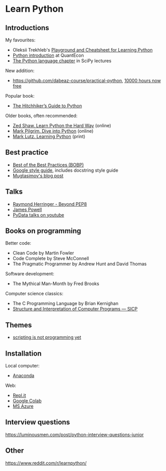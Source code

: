Learn Python 
============

Introductions
-------------

My favourites:

- Oleksii Trekhleb's [Playground and Cheatsheet for Learning Python](https://github.com/trekhleb/learn-python)
- [Python introduction](https://lectures.quantecon.org/py/index_learning_python.html) at QuantEcon
- [The Python language chapter](http://scipy-lectures.org/intro/language/python_language.html) in SciPy lectures

New addition:

- https://github.com/dabeaz-course/practical-python, [10000 hours now free](https://twitter.com/dabeaz/status/1266339737624813569)


Popular book:
- [The Hitchhiker’s Guide to Python](https://docs.python-guide.org)

Older books, often recommended:
- [Zed Shaw. Learn Python the Hard Way](https://learnpythonthehardway.org/python3/) (online)
- [Mark Pilgrim. Dive into Python](https://www.diveinto.org/python3) (online)
- [Mark Lutz. Learning Python](https://learning-python.com/index-book-links.html) (print)

Best practice
-------------

- [Best of the Best Practices (BOBP)](https://gist.github.com/sloria/7001839)
- [Google style guide](https://github.com/google/styleguide/blob/gh-pages/pyguide.md), includes docstring style guide
- [Mugtasimov's blog post](https://dmugtasimov-tech.blogspot.com/2016/12/my-python-software-development-practices.html)

Talks
-----

- [Raymond Herringer - Beyond PEP8](https://www.youtube.com/watch?v=wf-BqAjZb8M)
- [James Powell](https://www.youtube.com/watch?v=7lmCu8wz8ro&t=4142s)
- [PyData talks on youtube](https://www.youtube.com/channel/UCOjD18EJYcsBog4IozkF_7w)

Books on programming
--------------------

Better code:

- Clean Code by Martin Fowler
- Code Complete by Steve McConnell
- The Pragmatic Programmer by Andrew Hunt and David Thomas 

Software development:

- The Mythical Man-Month by Fred Brooks

Computer science classics:

- The C Programming Language by Brian Kernighan
- [Structure and Interpretation of Computer Programs — SICP](https://mitpress.mit.edu/sites/default/files/sicp/full-text/book/book-Z-H-4.html#%_toc_start)

Themes
------

- [scripting is not programming yet](http://python-3-patterns-idioms-test.readthedocs.io/en/latest/PythonForProgrammers.html#scripting-vs-programming)


Installation
------------

Local computer:
- [Anaconda](https://www.anaconda.com/distribution/)

Web:
- [Repl.it](https://repl.it)
- [Google Colab](https://colab.research.google.com/)
- [MS Azure](https://notebooks.azure.com/Microsoft/projects)

Interview questions
-------------------

https://luminousmen.com/post/python-interview-questions-junior


Other
-----

https://www.reddit.com/r/learnpython/
